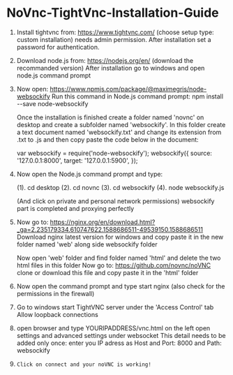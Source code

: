 # NoVnc-TightVnc-Installation-Guide
1. 	Install tightvnc from: https://www.tightvnc.com/ (choose setup type: custom installation) needs admin permission. 
	After installation set a password for authentication.

2. 	Download node.js from: https://nodejs.org/en/
	(download the recommanded version)
	After installation go to windows and open node.js command prompt 

3. 	Now open: https://www.npmjs.com/package/@maximegris/node-websockify 
	Run this command in Node.js command prompt: 	npm install --save node-websockify 
 
	Once the installation is finished create a folder named 'novnc' on desktop and create a subfolder named 'websockify'. In this folder create a text document named 		'websockify.txt' and change its extension from .txt to .js and then copy paste the code below in the document:	

	var websockify = require('node-websockify');
	websockify({
	source: '127.0.0.1:8000',
	target: '127.0.0.1:5900',
	});

5. 	Now open the Node.js command prompt and type: 

	(1).	cd desktop
	(2).	cd novnc
	(3).	cd websockify
	(4).	node websockify.js

	(And click on private and personal network permissions)
	websockify part is completed and proxying perfectly 

6. 	Now go to: https://nginx.org/en/download.html?_ga=2.235179334.610747622.1588686511-49539150.1588686511
	Download nginx latest version for windows and copy paste it in the new folder named 'web' along side websockify folder 

	Now open 'web' folder and find folder named 'html' and delete the two html files in this folder 
	Now go to: https://github.com/novnc/noVNC
	clone or download this file and copy paste it in the 'html' folder

7. 	Now open the command prompt and type start nginx (also check for the permissions in the firewall) 
8. 	Go to windows start TightVNC server under the 'Access Control' tab Allow loopback connections 
9. 	open browser and type YOURIPADDRESS/vnc.html
	on the left open settings and advanced settings under websocket 
	This detail needs to be added only once:
	enter you IP adress as Host and Port: 8000 and Path: websockify

10. 	Click on connect and your noVNC is working! 
